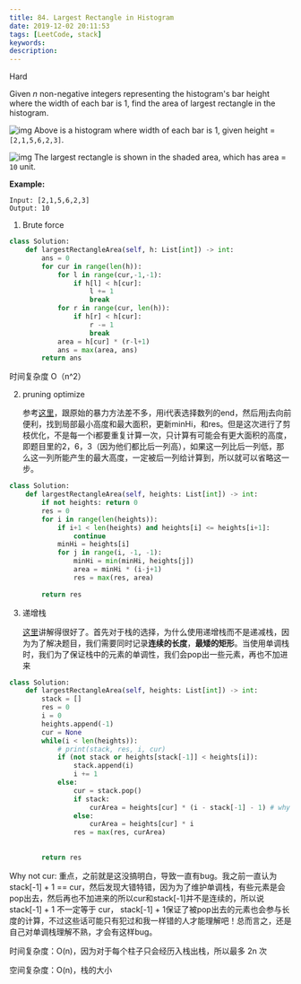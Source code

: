 ```yaml
---
title: 84. Largest Rectangle in Histogram
date: 2019-12-02 20:11:53
tags: [LeetCode, stack]
keywords:
description:
---
```


Hard

Given *n* non-negative integers representing the histogram's bar height where the width of each bar is 1, find the area of largest rectangle in the histogram.

 

![img](https://assets.leetcode.com/uploads/2018/10/12/histogram.png)
Above is a histogram where width of each bar is 1, given height = `[2,1,5,6,2,3]`.

 

![img](https://assets.leetcode.com/uploads/2018/10/12/histogram_area.png)
The largest rectangle is shown in the shaded area, which has area = `10` unit.

 

**Example:**

```
Input: [2,1,5,6,2,3]
Output: 10
```

<!--more-->

1. Brute force

```python
class Solution:
    def largestRectangleArea(self, h: List[int]) -> int:
        ans = 0
        for cur in range(len(h)):
            for l in range(cur,-1,-1):
                if h[l] < h[cur]:
                    l += 1
                    break
            for r in range(cur, len(h)):
                if h[r] < h[cur]:
                    r -= 1
                    break
            area = h[cur] * (r-l+1)
            ans = max(area, ans)
        return ans
```

时间复杂度 O（n^2）



2. pruning optimize

   参考[这里](https://www.cnblogs.com/grandyang/p/4322653.html)，跟原始的暴力方法差不多，用i代表选择数列的end，然后用j去向前便利，找到局部最小高度和最大面积，更新minHi，和res。但是这次进行了剪枝优化，不是每一个i都要重复计算一次，只计算有可能会有更大面积的高度，即题目里的2，6，3（因为他们都比后一列高），如果这一列比后一列低，那么这一列所能产生的最大高度，一定被后一列给计算到，所以就可以省略这一步。

```python
class Solution:
    def largestRectangleArea(self, heights: List[int]) -> int:
        if not heights: return 0
        res = 0
        for i in range(len(heights)):
            if i+1 < len(heights) and heights[i] <= heights[i+1]:
                continue
            minHi = heights[i]
            for j in range(i, -1, -1):
                minHi = min(minHi, heights[j])
                area = minHi * (i-j+1)
                res = max(res, area)
                
        return res
```



3. 递增栈

   [这里](https://www.cnblogs.com/grandyang/p/4322653.html)讲解得很好了。首先对于栈的选择，为什么使用递增栈而不是递减栈，因为为了解决题目，我们需要同时记录**连续的长度**，**最矮的矩形**。当使用单调栈时，我们为了保证栈中的元素的单调性，我们会pop出一些元素，再也不加进来

```python
class Solution:
    def largestRectangleArea(self, heights: List[int]) -> int:
        stack = []
        res = 0
        i = 0
        heights.append(-1)
        cur = None
        while(i < len(heights)):
            # print(stack, res, i, cur)
            if (not stack or heights[stack[-1]] < heights[i]):
                stack.append(i)
                i += 1
            else:
                cur = stack.pop()
                if stack: 
                    curArea = heights[cur] * (i - stack[-1] - 1) # why not cur?
                else: 
                    curArea = heights[cur] * i
                res = max(res, curArea)
            
             
        return res
```

Why not cur: 重点，之前就是这没搞明白，导致一直有bug。我之前一直认为stack[-1] + 1 == cur，然后发现大错特错，因为为了维护单调栈，有些元素是会pop出去，然后再也不加进来的所以cur和stack[-1]并不是连续的，所以说 stack[-1] + 1 不一定等于 cur， stack[-1] + 1保证了被pop出去的元素也会参与长度的计算，不过这些话可能只有犯过和我一样错的人才能理解吧！总而言之，还是自己对单调栈理解不熟，才会有这样bug。

时间复杂度：O(n)，因为对于每个柱子只会经历入栈出栈，所以最多 2n 次

空间复杂度：O(n)，栈的大小
